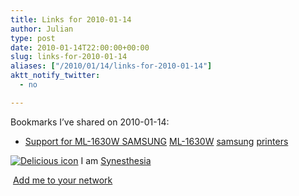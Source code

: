 ```yaml
---
title: Links for 2010-01-14
author: Julian
type: post
date: 2010-01-14T22:00:00+00:00
slug: links-for-2010-01-14 
aliases: ["/2010/01/14/links-for-2010-01-14"]
aktt_notify_twitter:
  - no

---
```

Bookmarks I&#8217;ve shared on 2010-01-14:

  * [Support for ML-1630W SAMSUNG][1] 
    [ML-1630W][2] [samsung][3] [printers][4] </li> </ul> 
    
    <p class="deliciouslink">
      <a href="https://del.icio.us/synesthesia" title="See all my bookmarks on del.icio.us"><img src="https://www.synesthesia.co.uk/images/deliciousicon.jpg" alt="Delicious icon" /></a>&nbsp;I am <a href="https://del.icio.us/synesthesia" title="See all my bookmarks on del.icio.us">Synesthesia</a>
    </p>
    
    <p class="deliciouslink">
      <a href="https://del.icio.us/network?add=synesthesia" title="Add me to your del.icio.us network"><img src="https://www.synesthesia.co.uk/images/add.gif" alt="" /></a>&nbsp;<a href="https://del.icio.us/network?add=synesthesia" title="Add me to your del.icio.us network">Add me to your network</a>
    </p>

 [1]: https://www.samsung.com/uk/consumer/print-solutions/print-solutions/mono-printers/ML-1630/XEU/index.idx?pagetype=prd_detail&tab=support
 [2]: https://delicious.com/synesthesia/ML-1630W
 [3]: https://delicious.com/synesthesia/samsung
 [4]: https://delicious.com/synesthesia/printers